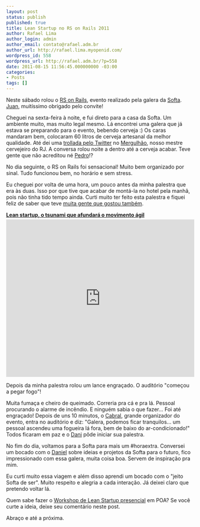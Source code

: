 ```yaml
---
layout: post
status: publish
published: true
title: Lean Startup no RS on Rails 2011
author: Rafael Lima
author_login: admin
author_email: contato@rafael.adm.br
author_url: http://rafael.lima.myopenid.com/
wordpress_id: 558
wordpress_url: http://rafael.adm.br/?p=558
date: 2011-08-15 11:56:45.000000000 -03:00
categories:
- Posts
tags: []
---
```

Neste s&aacute;bado rolou o <a href="http://rsonrails.com.br/">RS on Rails</a>, evento realizado pela galera da <a href="http://softa.com.br/pt">Softa</a>. <a href="http://twitter.com/#!/joaomilho">Juan</a>, muit&iacute;ssimo obrigado pelo convite!

Cheguei na sexta-feira &agrave; noite, e fui direto para a casa da Softa. Um ambiente muito, mas muito legal mesmo. L&aacute; encontrei uma galera que j&aacute; estava se preparando para o evento, bebendo cerveja :)
Os caras mandaram bem, colocaram 60 litros de cerveja artesanal da melhor qualidade. At&eacute; dei uma <a href="http://twitter.com/#!/rafaelp/status/102442879435280385">trollada pelo Twitter</a> no <a href="http://twitter.com/#!/smergulhao">Mergulh&atilde;o</a>, nosso mestre cervejeiro do RJ. A conversa rolou noite a dentro at&eacute; a cerveja acabar. Teve gente que n&atilde;o acreditou n&eacute; <a href="http://twitter.com/#!/pedroaxl">Pedro</a>!?

No dia seguinte, o RS on Rails foi sensacional! Muito bem organizado por sinal. Tudo funcionou bem, no hor&aacute;rio e sem stress.

Eu cheguei por volta de uma hora, um pouco antes da minha palestra que era &agrave;s duas. Isso por que tive que acabar de mont&aacute;-la no hotel pela manh&atilde;, pois n&atilde;o tinha tido tempo ainda. Curti muito ter feito esta palestra e fiquei feliz de saber que teve <a href="http://rsonrails-vote.heroku.com/palestras/6">muita gente que gostou tamb&eacute;m</a>.

<div style="width:510px" id="__ss_8847799"> <strong style="display:block;margin:12px 0 4px"><a href="http://www.slideshare.net/rafael_lima/lean-startup-o-tsunami-que-afundar-o-movimento-gil" title="Lean startup, o tsunami que afundar&aacute; o movimento &aacute;gil" target="_blank">Lean startup, o tsunami que afundar&aacute; o movimento &aacute;gil</a></strong> <iframe src="http://www.slideshare.net/slideshow/embed_code/8847799?rel=0" width="510" height="426" frameborder="0" marginwidth="0" marginheight="0" scrolling="no"></iframe> </div>

Depois da minha palestra rolou um lance engra&ccedil;ado. O audit&oacute;rio "come&ccedil;ou a pegar fogo"!

Muita fuma&ccedil;a e cheiro de queimado. Correria pra c&aacute; e pra l&aacute;. Pessoal procurando o alarme de inc&ecirc;ndio. E ningu&eacute;m sabia o que fazer... Foi at&eacute; engra&ccedil;ado! Depois de uns 10 minutos, o <a href="http://twitter.com/#!/felipebcabral">Cabral</a>, grande organizador do evento, entra no audit&oacute;rio e diz: "Galera, podemos ficar tranquilos... um pessoal ascendeu uma fogueira l&aacute; fora, bem de baixo do ar-condicionado!"
Todos ficaram em paz e o <a href="http://twitter.com/#!/danicuki">Dani</a> p&ocirc;de iniciar sua palestra.

No fim do dia, voltamos para a Softa para mais um #horaextra. Conversei um bocado com o <a href="http://twitter.com/#!/danielweinmann">Daniel</a> sobre ideias e projetos da Softa para o futuro, fico impressionado com essa galera, muita coisa boa. Servem de inspira&ccedil;&atilde;o pra mim.

Eu curti muito essa viagem e al&eacute;m disso aprendi um bocado com o "jeito Softa de ser". Muito respeito e alegria a cada intera&ccedil;&atilde;o. J&aacute; deixei claro que pretendo voltar l&aacute;.

Quem sabe fazer o <a href="http://bit.ly/leanstartup-bsb">Workshop de Lean Startup presencial</a> em POA? Se
voc&ecirc; curte a ideia, deixe seu coment&aacute;rio neste post.

Abra&ccedil;o e at&eacute; a pr&oacute;xima.
